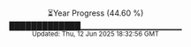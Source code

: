 <p align="center">
⏳Year Progress (44.60 %) <br>
█████████████▁▁▁▁▁▁▁▁▁▁▁▁▁▁▁▁▁ <br>
<sub>Updated: Thu, 12 Jun 2025 18:32:56 GMT</sub>
</p>

